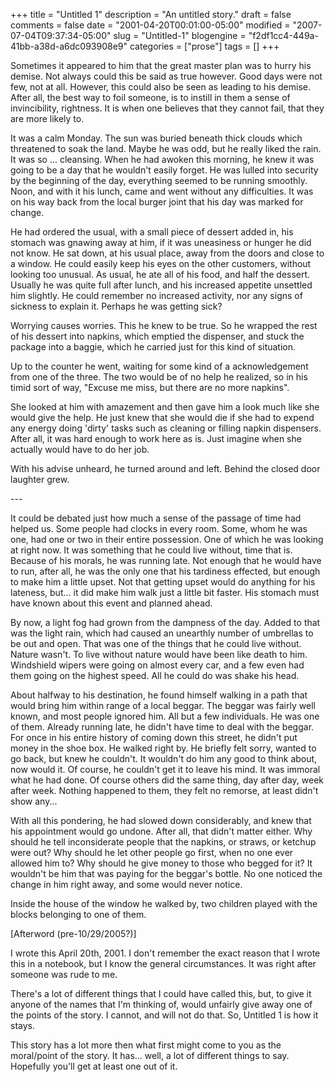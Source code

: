 +++
title = "Untitled 1"
description = "An untitled story."
draft = false
comments = false
date = "2001-04-20T00:01:00-05:00"
modified = "2007-07-04T09:37:34-05:00"
slug = "Untitled-1"
blogengine = "f2df1cc4-449a-41bb-a38d-a6dc093908e9"
categories = ["prose"]
tags = []
+++

<p>
Sometimes it appeared to him that the great master plan was to hurry his demise. Not always could this be said as true however. Good days were not few, not at all. However, this could also be seen as leading to his demise. After all, the best way to foil someone, is to instill in them a sense of invincibility, rightness. It is when one believes that they cannot fail, that they are more likely to.
</p>
<p>
It was a calm Monday. The sun was buried beneath thick clouds which threatened to soak the land. Maybe he was odd, but he really liked the rain. It was so ... cleansing. When he had awoken this morning, he knew it was going to be a day that he wouldn&#39;t easily forget. He was lulled into security by the beginning of the day, everything seemed to be running smoothly. Noon, and with it his lunch, came and went without any difficulties. It was on his way back from the local burger joint that his day was marked for change.
</p>
<p>
He had ordered the usual, with a small piece of dessert added in, his stomach was gnawing away at him, if it was uneasiness or hunger he did not know. He sat down, at his usual place, away from the doors and close to a window. He could easily keep his eyes on the other customers, without looking too unusual. As usual, he ate all of his food, and half the dessert. Usually he was quite full after lunch, and his increased appetite unsettled him slightly. He could remember no increased activity, nor any signs of sickness to explain it. Perhaps he was getting sick?
</p>
<p>
Worrying causes worries. This he knew to be true. So he wrapped the rest of his dessert into napkins, which emptied the dispenser, and stuck the package into a baggie, which he carried just for this kind of situation.
</p>
<p>
Up to the counter he went, waiting for some kind of a acknowledgement from one of the three. The two would be of no help he realized, so in his timid sort of way, &quot;Excuse me miss, but there are no more napkins&quot;.
</p>
<p>
She looked at him with amazement and then gave him a look much like she would give the help. He just knew that she would die if she had to expend any energy doing &#39;dirty&#39; tasks such as cleaning or filling napkin dispensers. After all, it was hard enough to work here as is. Just imagine when she actually would have to do her job.
</p>
<p>
With his advise unheard, he turned around and left. Behind the closed door laughter grew.
</p>
<p>
---
</p>
<p>
It could be debated just how much a sense of the passage of time had helped us. Some people had clocks in every room. Some, whom he was one, had one or two in their entire possession. One of which he was looking at right now. It was something that he could live without, time that is. Because of his morals, he was running late. Not enough that he would have to run, after all, he was the only one that his tardiness effected, but enough to make him a little upset. Not that getting upset would do anything for his lateness, but... it did make him walk just a little bit faster. His stomach must have known about this event and planned ahead.
</p>
<p>
By now, a light fog had grown from the dampness of the day. Added to that was the light rain, which had caused an unearthly number of umbrellas to be out and open. That was one of the things that he could live without. Nature wasn&#39;t. To live without nature would have been like death to him. Windshield wipers were going on almost every car, and a few even had them going on the highest speed. All he could do was shake his head.
</p>
<p>
About halfway to his destination, he found himself walking in a path that would bring him within range of a local beggar. The beggar was fairly well known, and most people ignored him. All but a few individuals. He was one of them. Already running late, he didn&#39;t have time to deal with the beggar. For once in his entire history of coming down this street, he didn&#39;t put money in the shoe box. He walked right by. He briefly felt sorry, wanted to go back, but knew he couldn&#39;t. It wouldn&#39;t do him any good to think about, now would it. Of course, he couldn&#39;t get it to leave his mind. It was immoral what he had done. Of course others did the same thing, day after day, week after week. Nothing happened to them, they felt no remorse, at least didn&#39;t show any...
</p>
<p>
With all this pondering, he had slowed down considerably, and knew that his appointment would go undone. After all, that didn&#39;t matter either. Why should he tell inconsiderate people that the napkins, or straws, or ketchup were out? Why should he let other people go first, when no one ever allowed him to? Why should he give money to those who begged for it? It wouldn&#39;t be him that was paying for the beggar&#39;s bottle. No one noticed the change in him right away, and some would never notice.
</p>
<p>
Inside the house of the window he walked by, two children played with the blocks belonging to one of them.
</p>
<p>
[Afterword (pre-10/29/2005?)]
</p>
<p>
I wrote this April 20th, 2001. I don&#39;t remember the exact reason that I wrote this in a notebook, but I know the general circumstances. It was right after someone was rude to me.
</p>
<p>
There&#39;s a lot of different things that I could have called this, but, to give it anyone of the names that I&#39;m thinking of, would unfairly give away one of the points of the story. I cannot, and will not do that. So, Untitled 1 is how it stays.
</p>
<p>
This story has a lot more then what first might come to you as the moral/point of the story. It has... well, a lot of different things to say. Hopefully you&#39;ll get at least one out of it.
</p>


